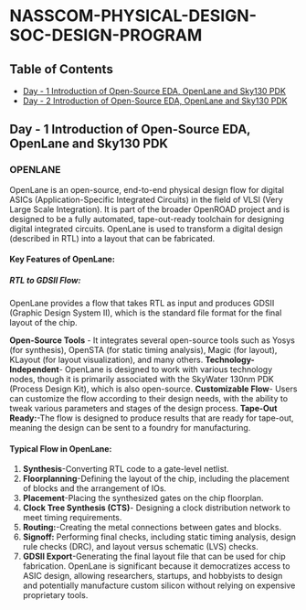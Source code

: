 # NASSCOM-PHYSICAL-DESIGN-SOC-DESIGN-PROGRAM

## Table of Contents
- [Day - 1 Introduction of Open-Source EDA, OpenLane and Sky130 PDK](#day---1-Introduction-of-Open-Source-EDA-OpenLane-and-Sky130-PDK)
- [Day - 2 Introduction of Open-Source EDA, OpenLane and Sky130 PDK](#day---1-Introduction-of-Open-Source-EDA-OpenLane-and-Sky130-PDK)

 

## Day - 1 Introduction of Open-Source EDA, OpenLane and Sky130 PDK


### OPENLANE 
OpenLane is an open-source, end-to-end physical design flow for digital ASICs (Application-Specific Integrated Circuits) in the field of VLSI (Very Large Scale Integration). It is part of the broader OpenROAD project and is designed to be a fully automated, tape-out-ready toolchain for designing digital integrated circuits. OpenLane is used to transform a digital design (described in RTL) into a layout that can be fabricated.

#### Key Features of OpenLane:
##### RTL to GDSII Flow: 
OpenLane provides a flow that takes RTL as input and produces GDSII (Graphic Design System II), which is the standard file format for the final layout of the chip.

**Open-Source Tools** - It integrates several open-source tools such as Yosys (for synthesis), OpenSTA (for static timing analysis), Magic (for layout), KLayout (for layout visualization), and many others.
**Technology-Independent**- OpenLane is designed to work with various technology nodes, though it is primarily associated with the SkyWater 130nm PDK (Process Design Kit), which is also open-source.
**Customizable Flow**- Users can customize the flow according to their design needs, with the ability to tweak various parameters and stages of the design process.
**Tape-Out Ready:**-The flow is designed to produce results that are ready for tape-out, meaning the design can be sent to a foundry for manufacturing.
#### Typical Flow in OpenLane:
1. **Synthesis**-Converting RTL code to a gate-level netlist.
2. **Floorplanning**-Defining the layout of the chip, including the placement of blocks and the arrangement of IOs.
3. **Placement**-Placing the synthesized gates on the chip floorplan.
4. **Clock Tree Synthesis (CTS)**- Designing a clock distribution network to meet timing requirements.
5. **Routing:**-Creating the metal connections between gates and blocks.
6. **Signoff:** Performing final checks, including static timing analysis, design rule checks (DRC), and layout versus schematic (LVS) checks.
7. **GDSII Export**-Generating the final layout file that can be used for chip fabrication.
OpenLane is significant because it democratizes access to ASIC design, allowing researchers, startups, and hobbyists to design and potentially manufacture custom silicon without relying on expensive proprietary tools.
